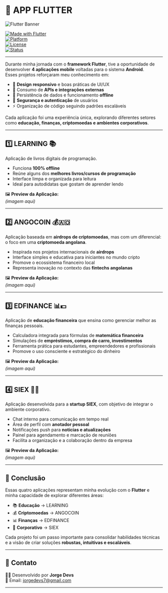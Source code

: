 # 📱 APP FLUTTER  

![Flutter Banner](https://vtechservicesng.com/rear/pictures/flutter.png)  

[![Made with Flutter](https://img.shields.io/badge/Made%20with-Flutter-02569B?style=flat-square&logo=flutter)](https://flutter.dev)  
[![Platform](https://img.shields.io/badge/Platform-Android-green?style=flat-square&logo=android)](https://www.android.com)  
[![License](https://img.shields.io/badge/License-MIT-blue?style=flat-square)](./LICENSE)  
[![Status](https://img.shields.io/badge/Status-Completed-brightgreen?style=flat-square)](#)  

---

Durante minha jornada com o **framework Flutter**, tive a oportunidade de desenvolver **4 aplicações mobile** voltadas para o sistema **Android**.  
Esses projetos reforçaram meu conhecimento em:  

- 🎨 **Design responsivo** e boas práticas de UI/UX  
- 🔗 Consumo de **APIs e integrações externas**  
- 📂 Persistência de dados e funcionamento **offline**  
- 🔐 **Segurança e autenticação** de usuários  
- ⚡ Organização de código seguindo padrões escaláveis  

Cada aplicação foi uma experiência única, explorando diferentes setores como **educação, finanças, criptomoedas e ambientes corporativos**.  

---

## 1️⃣ LEARNING 📚  

Aplicação de livros digitais de programação.  
- Funciona **100% offline**  
- Reúne alguns dos **melhores livros/cursos de programação**  
- Interface limpa e organizada para leitura  
- Ideal para autodidatas que gostam de aprender lendo  

🖼️ **Preview da Aplicação:**  
*(imagem aqui)*  

---

## 2️⃣ ANGOCOIN 💰🇦🇴  

Aplicação baseada em **airdrops de criptomoedas**, mas com um diferencial: o foco em uma **criptomoeda angolana**.  
- Inspirada nos projetos internacionais de **airdrops**  
- Interface simples e educativa para iniciantes no mundo cripto  
- Promove o ecossistema financeiro local  
- Representa inovação no contexto das **fintechs angolanas**  

🖼️ **Preview da Aplicação:**  
*(imagem aqui)*  

---

## 3️⃣ EDFINANCE 📊💵  

Aplicação de **educação financeira** que ensina como gerenciar melhor as finanças pessoais.  
- Calculadora integrada para fórmulas de **matemática financeira**  
- Simulações de **empréstimos, compra de carro, investimentos**  
- Ferramenta prática para estudantes, empreendedores e profissionais  
- Promove o uso consciente e estratégico do dinheiro  

🖼️ **Preview da Aplicação:**  
*(imagem aqui)*  

---

## 4️⃣ SIEX 🏢💬  

Aplicação desenvolvida para a **startup SIEX**, com objetivo de integrar o ambiente corporativo.  
- Chat interno para comunicação em tempo real  
- Área de perfil com **anotador pessoal**  
- Notificações push para **notícias e atualizações**  
- Painel para agendamento e marcação de reuniões  
- Facilita a organização e a colaboração dentro da empresa  

🖼️ **Preview da Aplicação:**  
*(imagem aqui)*  

---

## 🚀 Conclusão  

Essas quatro aplicações representam minha evolução com o **Flutter** e minha capacidade de explorar diferentes áreas:  
- 📚 **Educação** → LEARNING  
- 💰 **Criptomoedas** → ANGOCOIN  
- 📊 **Finanças** → EDFINANCE  
- 🏢 **Corporativo** → SIEX  

Cada projeto foi um passo importante para consolidar habilidades técnicas e a visão de criar soluções **robustas, intuitivas e escaláveis**.  

---

## 📧 Contato  

👨‍💻 Desenvolvido por **Jorge Devs**  
📩 Email: jorgedevs7@gmail.com 

---
